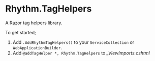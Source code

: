 # Rhythm.TagHelpers

A Razor tag helpers library.

To get started;

 1. Add `.AddRhythmTagHelpers()` to your `ServiceCollection` or `WebApplicationBuilder`.
 2. Add `@addTagHelper *, Rhythm.TagHelpers` to _\_ViewImports.cshtml_
